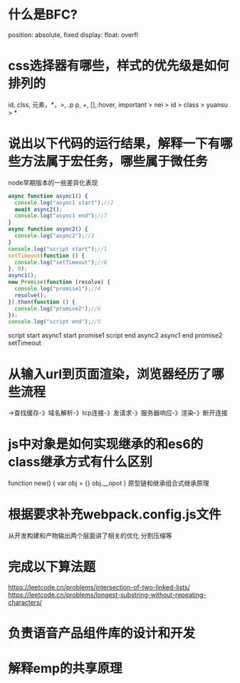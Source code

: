 # 什么是BFC?
position: absolute, fixed
display:
float: 
overfl
# css选择器有哪些，样式的优先级是如何排列的
id, clss, 元素，*，>, .p p, +, [],:hover, important > nei > id > class > yuansu > *
# 说出以下代码的运行结果，解释一下有哪些方法属于宏任务，哪些属于微任务
node早期版本的一些差异化表现
```js
async function async1() {
  console.log("async1 start");//2
  await async2();
  console.log("async1 end");//7
}
async function async2() {
  console.log("async2");//3
}
console.log("script start");//1
setTimeout(function () {
  console.log("setTimeout");//8
}, 0);
async1();
new Promise(function (resolve) {
  console.log("promise1");//4
  resolve();
}).then(function () {
  console.log("promise2");//6
});
console.log("script end");//5
```
script start
async1 start
promise1
script end
async2
async1 end
promise2
setTimeout
# 从输入url到页面渲染，浏览器经历了哪些流程
->查找缓存-》域名解析-》tcp连接-》发请求-》服务器响应-》渲染-》断开连接
# js中对象是如何实现继承的和es6的class继承方式有什么区别
function new() {
  var obj = {}
  obj.__opot
}
原型链和继承组合式继承原理
# 根据要求补充webpack.config.js文件
<!-- 技术栈为react,less,es6,静态资源有字体文件和svg文件,注意考虑一些性能优化 -->
从开发构建和产物输出两个层面讲了相关的优化
分割压缩等
# 完成以下算法题

https://leetcode.cn/problems/intersection-of-two-linked-lists/
https://leetcode.cn/problems/longest-substring-without-repeating-characters/

<!-- # 负责内部图片云 lackcloud 站点项目构建开发及维护 -->

# 负责语音产品组件库的设计和开发

<!-- # 有没有考虑或应用到哪些设计模式去降低这些项目的复杂度 -->

# 解释emp的共享原理